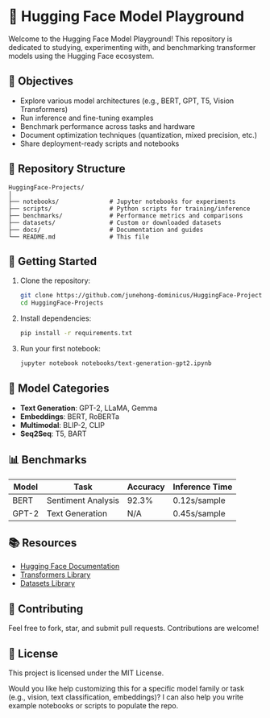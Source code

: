 # 🤗 Hugging Face Model Playground

Welcome to the Hugging Face Model Playground! This repository is dedicated to studying, experimenting with, and benchmarking transformer models using the Hugging Face ecosystem.

## 📌 Objectives

- Explore various model architectures (e.g., BERT, GPT, T5, Vision Transformers)
- Run inference and fine-tuning examples
- Benchmark performance across tasks and hardware
- Document optimization techniques (quantization, mixed precision, etc.)
- Share deployment-ready scripts and notebooks

## 🧰 Repository Structure

```
HuggingFace-Projects/
│
├── notebooks/              # Jupyter notebooks for experiments
├── scripts/                # Python scripts for training/inference
├── benchmarks/             # Performance metrics and comparisons
├── datasets/               # Custom or downloaded datasets
├── docs/                   # Documentation and guides
└── README.md               # This file
```

## 🚀 Getting Started

1. Clone the repository:
   ```bash
   git clone https://github.com/junehong-dominicus/HuggingFace-Projects.git
   cd HuggingFace-Projects
   ```

2. Install dependencies:
   ```bash
   pip install -r requirements.txt
   ```

3. Run your first notebook:
   ```bash
   jupyter notebook notebooks/text-generation-gpt2.ipynb
   ```

## 🧪 Model Categories

- **Text Generation**: GPT-2, LLaMA, Gemma
- **Embeddings**: BERT, RoBERTa
- **Multimodal**: BLIP-2, CLIP
- **Seq2Seq**: T5, BART

## 📊 Benchmarks

| Model      | Task              | Accuracy | Inference Time |
|------------|-------------------|----------|----------------|
| BERT       | Sentiment Analysis| 92.3%    | 0.12s/sample   |
| GPT-2      | Text Generation   | N/A      | 0.45s/sample   |

## 📚 Resources

- [Hugging Face Documentation](https://huggingface.co/docs)
- [Transformers Library](https://github.com/huggingface/transformers)
- [Datasets Library](https://github.com/huggingface/datasets)

## 🤝 Contributing

Feel free to fork, star, and submit pull requests. Contributions are welcome!

## 📄 License

This project is licensed under the MIT License.

Would you like help customizing this for a specific model family or task (e.g., vision, text classification, embeddings)? I can also help you write example notebooks or scripts to populate the repo.
